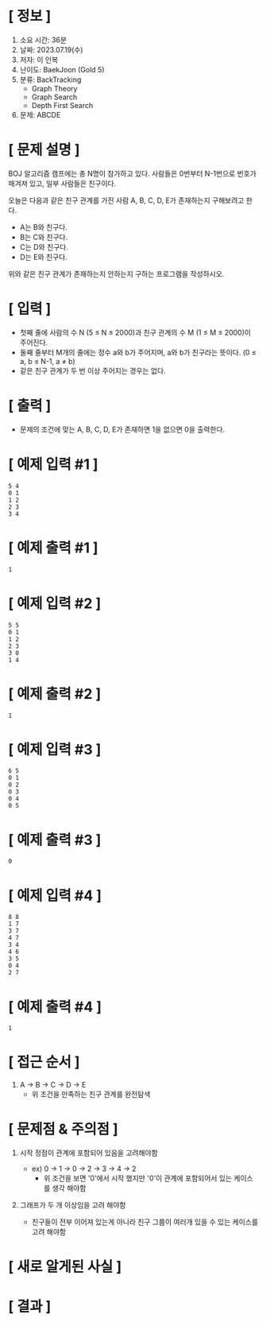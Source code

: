 # **[ 정보 ]**
1. 소요 시간: 36분
2. 날짜: 2023.07.19(수)
3. 저자: 이 인복
4. 난이도: BaekJoon (Gold 5)
5. 분류: BackTracking
    - Graph Theory
    - Graph Search
    - Depth First Search
6. 문제: ABCDE

# **[ 문제 설명 ]**
BOJ 알고리즘 캠프에는 총 N명이 참가하고 있다. 사람들은 0번부터 N-1번으로 번호가 매겨져 있고, 일부 사람들은 친구이다.

오늘은 다음과 같은 친구 관계를 가진 사람 A, B, C, D, E가 존재하는지 구해보려고 한다.

- A는 B와 친구다.
- B는 C와 친구다.
- C는 D와 친구다.
- D는 E와 친구다.

위와 같은 친구 관계가 존재하는지 안하는지 구하는 프로그램을 작성하시오.

# **[ 입력 ]**
- 첫째 줄에 사람의 수 N (5 ≤ N ≤ 2000)과 친구 관계의 수 M (1 ≤ M ≤ 2000)이 주어진다.
- 둘째 줄부터 M개의 줄에는 정수 a와 b가 주어지며, a와 b가 친구라는 뜻이다. (0 ≤ a, b ≤ N-1, a ≠ b)
- 같은 친구 관계가 두 번 이상 주어지는 경우는 없다.

# **[ 출력 ]**
- 문제의 조건에 맞는 A, B, C, D, E가 존재하면 1을 없으면 0을 출력한다.

# **[ 예제 입력 #1 ]**
    5 4
    0 1
    1 2
    2 3
    3 4

# **[ 예제 출력 #1 ]**
    1

# **[ 예제 입력 #2 ]**
    5 5
    0 1
    1 2
    2 3
    3 0
    1 4

# **[ 예제 출력 #2 ]**
    1

# **[ 예제 입력 #3 ]**
    6 5
    0 1
    0 2
    0 3
    0 4
    0 5

# **[ 예제 출력 #3 ]**
    0

# **[ 예제 입력 #4 ]**
    8 8
    1 7
    3 7
    4 7
    3 4
    4 6
    3 5
    0 4
    2 7

# **[ 예제 출력 #4 ]**
    1

# **[ 접근 순서 ]**
1. A -> B -> C -> D -> E
   - 위 조건을 만족하는 친구 관계를 완전탐색


# **[ 문제점 & 주의점 ]**
1. 시작 정점이 관계에 포함되어 있음을 고려해야함
   - ex) 0 -> 1 -> 0 -> 2 -> 3 -> 4 -> 2
      - 위 조건을 보면 '0'에서 시작 했지만 '0'이 관계에 포함되어서 있는 케이스를 생각 해야함
   

2. 그래프가 두 개 이상임을 고려 해야함
   - 친구들이 전부 이어져 있는게 아니라 친구 그룹이 여러개 있을 수 있는 케이스를 고려 해야함

# **[ 새로 알게된 사실 ]**

# **[ 결과 ]**